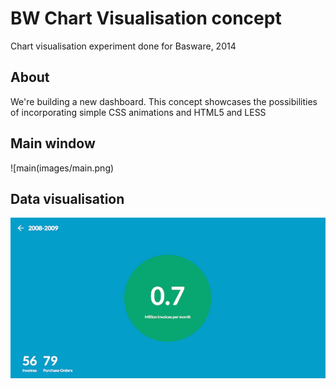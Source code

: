 # BW Chart Visualisation concept
Chart visualisation experiment done for Basware, 2014

About
-----
We're building a new dashboard. This concept showcases the possibilities of incorporating simple CSS animations and HTML5 and LESS

Main window
-----
![main(images/main.png)

Data visualisation
-----
![pie](images/pie.png)
